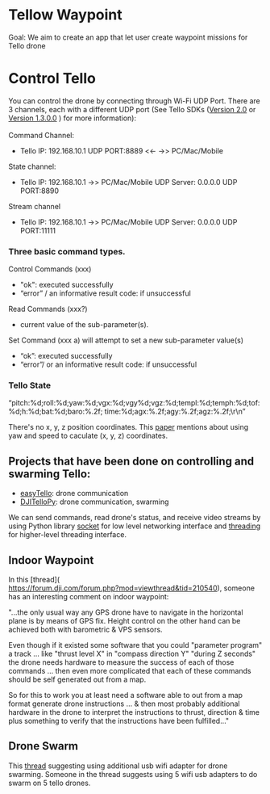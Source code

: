 # Tellow Waypoint
Goal: We aim to create an app that let user create waypoint missions for Tello drone 

# Control Tello
You can control the drone by connecting through Wi-Fi UDP Port. There are 3 channels, each with a different UDP port (See Tello SDKs ([Version 2.0](https://dl-cdn.ryzerobotics.com/downloads/Tello/Tello%20SDK%202.0%20User%20Guide.pdf) or [Version 1.3.0.0](https://dl-cdn.ryzerobotics.com/downloads/tello/20180910/Tello%20SDK%20Documentation%20EN_1.3.pdf) ) for more information):
<br><br>Command Channel:<br>
- Tello IP: 192.168.10.1 UDP PORT:8889 <<- ->> PC/Mac/Mobile

State channel:<br>
- Tello IP: 192.168.10.1 ->> PC/Mac/Mobile UDP Server: 0.0.0.0 UDP PORT:8890

Stream channel<br>
- Tello IP: 192.168.10.1 ->> PC/Mac/Mobile UDP Server: 0.0.0.0 UDP PORT:11111

### Three basic command types.
Control Commands (xxx)
- "ok": executed successfully
- “error” / an informative result code: if unsuccessful

Read Commands (xxx?)
- current value of the sub-parameter(s).

Set Command (xxx a) will attempt to set a new sub-parameter value(s)
- “ok”: executed successfully
- “error”/ or an informative result code: if unsuccessful

### Tello State
“pitch:%d;roll:%d;yaw:%d;vgx:%d;vgy%d;vgz:%d;templ:%d;temph:%d;tof:%d;h:%d;bat:%d;baro:%.2f; time:%d;agx:%.2f;agy:%.2f;agz:%.2f;\r\n”

There's no x, y, z position coordinates. This [paper]() mentions about using yaw and speed to caculate (x, y, z) coordinates. 

## Projects that have been done on controlling and swarming Tello: 
- [easyTello](https://github.com/damiafuentes/DJITelloPy): drone communication 
- [DJITelloPy](https://github.com/Virodroid/easyTello): drone communication, swarming

We can send commands, read drone's status, and receive video streams by using Python library [socket](https://docs.python.org/3/library/socket.html) for low level networking interface and [threading](https://docs.python.org/3/library/threading.html) for higher-level threading interface.

## Indoor Waypoint
In this [thread](<br>https://forum.dji.com/forum.php?mod=viewthread&tid=210540), someone has an interesting comment on indoor waypoint:

"...the only usual way any GPS drone have to navigate in the horizontal plane is by means of GPS fix. Height control on the other hand can be achieved both with barometric & VPS sensors.

Even though if it existed some software that you could "parameter program" a track ... like "thrust level X" in "compass direction Y" "during Z seconds" the drone needs hardware to measure the success of each of those commands ... then even more complicated that each of these commands should be self generated out from a map.

So for this to work you at least need a software able to out from a map format generate drone instructions ... & then most probably additional hardware in the drone to interpret the instructions to thrust, direction & time plus something to verify that the instructions have been fulfilled..." 


## Drone Swarm
This [thread](https://tellopilots.com/threads/tello-drone-swarm.288/) suggesting using additional usb wifi adapter for drone swarming. Someone in the thread suggests using 5 wifi usb adapters to do swarm on 5 tello drones. 





